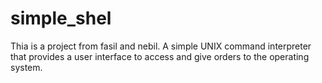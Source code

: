 # simple_shel
Thia is a project from fasil and nebil.
A simple UNIX command interpreter that provides a user interface to access and give orders to the operating system.
